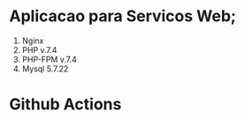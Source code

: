 # Aplicacao para Servicos Web;

1. Nginx
2. PHP v.7.4
3. PHP-FPM v.7.4
4. Mysql 5.7.22


# Github Actions
